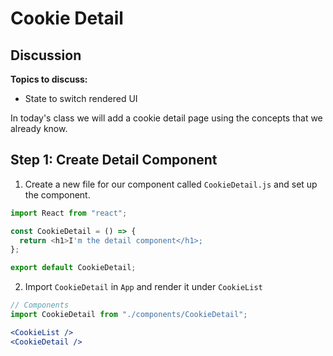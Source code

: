 # Cookie Detail

## Discussion

**Topics to discuss:**

- State to switch rendered UI

In today's class we will add a cookie detail page using the concepts that we already know.

## Step 1: Create Detail Component

1. Create a new file for our component called `CookieDetail.js` and set up the component.

```javascript
import React from "react";

const CookieDetail = () => {
  return <h1>I'm the detail component</h1>;
};

export default CookieDetail;
```

2. Import `CookieDetail` in `App` and render it under `CookieList`

```javascript
// Components
import CookieDetail from "./components/CookieDetail";
```

```jsx
<CookieList />
<CookieDetail />

```
